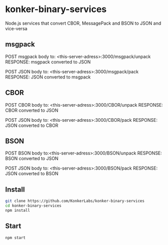 # konker-binary-services

Node.js services that convert CBOR, MessagePack and BSON  to JSON and vice-versa
 
 ## msgpack
 POST msgpack body to: \<this-server-adress\>:3000/msgpack/unpack
 RESPONSE: msgpack converted to JSON 
 
 POST JSON body to: \<this-server-adress\>:3000/msgpack/pack
 RESPONSE: JSON converted to msgpack 
 
 ## CBOR
 POST CBOR body to: \<this-server-adress\>:3000/CBOR/unpack
 RESPONSE: CBOR converted to JSON 
 
 POST JSON body to: \<this-server-adress\>:3000/CBOR/pack
 RESPONSE: JSON converted to CBOR 
  
 ## BSON
 POST BSON body to:\<this-server-adress\>:3000/BSON/unpack
 RESPONSE: BSON converted to JSON
 
 POST JSON body to: \<this-server-adress\>:3000/BSON/pack
 RESPONSE: JSON converted to BSON 

## Install

```sh
git clone https://github.com/KonkerLabs/konker-binary-services
cd konker-binary-services
npm install
```
## Start

```sh
npm start
```
